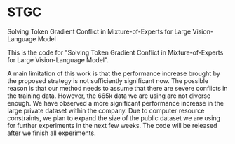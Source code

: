 # STGC
Solving Token Gradient Conflict in Mixture-of-Experts for Large Vision-Language Model

This is the code for "Solving Token Gradient Conflict in Mixture-of-Experts for Large Vision-Language Model".

A main limitation of this work is that the performance increase brought by the proposed strategy is not sufficiently significant now. The possible reason is that our method needs to assume that there are severe conflicts in the training data. However, the 665k data we are using are not diverse enough. We have observed a more significant performance increase in the large private dataset within the company. Due to computer resource constraints, we plan to expand the size of the public dataset we are using for further experiments in the next few weeks. The code will be released after we finish all experiments.
